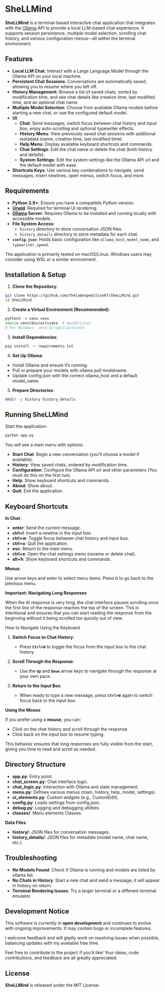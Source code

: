 # SheLLMind

**SheLLMind** is a terminal-based interactive chat application that integrates with the [Ollama](https://ollama.ai/) API to provide a local LLM-based chat experience. It supports session persistence, multiple model selection, scrolling chat history, and various configuration menus—all within the terminal environment.

## Features

- **Local LLM Chat**: Interact with a Large Language Model through the Ollama API on your local machine.
- **Persistent Chat Sessions**: Conversations are automatically saved, allowing you to resume where you left off.
- **History Management**: Browse a list of saved chats, sorted by modification time, and see chat details like creation time, last modified time, and an optional chat name.
- **Multiple Model Selection**: Choose from available Ollama models before starting a new chat, or use the configured default model.
- **UI**:
  - **Chat**: Send messages, switch focus between chat history and input box, enjoy auto-scrolling and optional typewriter effects.
  - **History Menu**: View previously saved chat sessions with additional metadata (name, creation time, last modified time).
  - **Help Menu**: Display available keyboard shortcuts and commands.
  - **Chat Settings**: Edit the chat name or delete the chat (both history and details).
  - **System Settings**: Edit the system settings like the Ollama API url and the default model with ease.
- **Shortcuts Keys**: Use various key combinations to navigate, send messages, insert newlines, open menus, switch focus, and more.

## Requirements

- **Python 3.9+**: Ensure you have a compatible Python version.
- **[Urwid](https://urwid.org/)**: Required for terminal UI rendering.
- **[Ollama](https://ollama.ai/) Server**: Requires Ollama to be installed and running locally with accessible models.
- **File System Access**:
  - `history` directory to store conversation JSON files.
  - `history_details` directory to store metadata for each chat.
- **`config.json`**: Holds basic configuration like `ollama_host`, `model_name`, and `typewriter_speed`.

The application is primarily tested on macOS/Linux. Windows users may consider using WSL or a similar environment.

## Installation & Setup

1. **Clone the Repository**:
  ```bash
  git clone https://github.com/thelabexpedition67/SheLLMind.git
  cd SheLLMind
  ```

2. **Create a Virtual Environment (Recommended)**:
  ```bash
  python3 -m venv venv
  source venv/bin/activate  # macOS/Linux
  # For Windows: venv\Scripts\activate
  ```
3. **Install Dependencies**:
  ```bash
  pip install -r requirements.txt
  ```

4. **Set Up Ollama**:

  - Install Ollama and ensure it’s running.
  - Pull or prepare your models with ollama pull modelname.
  - Update config.json with the correct ollama_host and a default model_name.

5. **Prepare Directories**:
  ```bash
  mkdir -p history history_details
  ```

## Running SheLLMind

Start the application:
  ```bash
  python app.py
  ```

You will see a main menu with options:
- **Start Chat**: Begin a new conversation (you’ll choose a model if available).
- **History**: View saved chats, ordered by modification time.
- **Configuration**: Configure the Ollama API url and other parameters (You must do this on the first run).
- **Help**: Show keyboard shortcuts and commands.
- **About**: Show about.
- **Quit**: Exit the application.

## Keyboard Shortcuts

**In Chat**:
  - **enter**: Send the current message.
  - **ctrl+l**: Insert a newline in the input box.
  - **ctrl+w**: Toggle focus between chat history and input box.
  - **ctrl+o**: Quit the application.
  - **esc**: Return to the main menu.
  - **ctrl+e**: Open the chat settings menu (rename or delete chat).
  - **alt+h**: Show keyboard shortcuts and commands.

**Menus**:

Use arrow keys and enter to select menu items.
Press b to go back to the previous menu.

**Important: Navigating Long Responses**

When the AI response is very long, the chat interface pauses scrolling once the first line of the response reaches the top of the screen. This is intentional and ensures that you can start reading the response from the beginning without it being scrolled too quickly out of view.

How to Navigate Using the Keyboard

1. **Switch Focus to Chat History**:
   - Press **`Ctrl+W`** to toggle the focus from the input box to the chat history.

2. **Scroll Through the Response**:
   - Use the **`Up`** and **`Down`** arrow keys to navigate through the response at your own pace.

3. **Return to the Input Box**:
   - When ready to type a new message, press **`Ctrl+W`** again to switch focus back to the input box.

**Using the Mouse**

If you prefer using a **mouse**, you can:
- Click on the chat history and scroll through the response.
- Click back on the input box to resume typing.

This behavior ensures that long responses are fully visible from the start, giving you time to read and scroll as needed.

## Directory Structure
  - **app.py**: Entry point.
  - **chat_screen.py**: Chat interface logic.
  - **chat_logic.py**: Interaction with Ollama and state management.
  - **menu.py**: Defines various menus (main, history, help, model, settings).
  - **ui_elements.py**: Custom widgets (e.g., CustomEdit).
  - **config.py**: Loads settings from config.json.
  - **debug.py**: Logging and debugging utilities.
  - **classes/**: Menu elements Classes.
  
**Data Files**:
  - **history/**: JSON files for conversation messages.
  - **history_details/**: JSON files for metadata (model name, chat name, etc.).

## Troubleshooting
- **No Models Found**: Check if Ollama is running and models are listed by ollama list.
- **No Chats in History**: Start a new chat and send a message; it will appear in history on return.
- **Terminal Rendering Issues**: Try a larger terminal or a different terminal emulator.

## Development Notice

This software is currently in **open development** and continues to evolve with ongoing improvements. It may contain bugs or incomplete features. 

I welcome feedback and will gladly work on resolving issues when possible, balancing updates with my available free time.

Feel free to contribute to the project if you’d like! Your ideas, code contributions, and feedback are all greatly appreciated.

## License

**SheLLMind** is released under the MIT License.